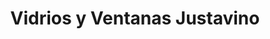 ---
title: "Vidrios y Ventanas Justavino"
url: /la-concepcion/vidrios-y-ventanas-justavino/
shop: Glaserei
---